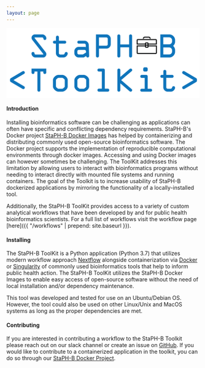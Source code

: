 ```yaml
---
layout: page
---
```


<a href="https://staph-b.github.io/staphb_toolkit/"><img src="assets/staphb-tk_logo.png" style="display:block;margin-left:auto;margin-right:auto;width:600px"></a>

#### Introduction
Installing bioinformatics software can be challenging as applications can often have specific and conflicting dependency requirements. StaPH-B's Docker project [StaPH-B Docker Images](https://github.com/StaPH-B/docker-builds) has helped by containerizing and distributing commonly used open-source bioinformatics software. The Docker project supports the implementation of reproducible computational environments through docker images. Accessing and using Docker images can however sometimes be challenging. The ToolKit addresses this limitation by allowing users to interact with bioinformatics programs without needing to interact directly with mounted file systems and running containers. The goal of the Toolkit is to increase usability of StaPH-B dockerized applications by mirroring the functionality of a locally-installed tool. 

Additionally, the StaPH-B ToolKit provides access to a variety of custom analytical workflows that have been developed by and for public health bioinformatics scientists. For a full list of workflows visit the workflow page [here]({{ "/workflows" | prepend: site.baseurl }}).

#### Installing
The StaPH-B ToolKit is a Python application (Python 3.7) that utilizes modern workflow approach [Nextflow](https://www.nextflow.io/) alongside containerization via [Docker](https://www.docker.com/) or [Singularity](https://sylabs.io) of commonly used bioinformatics tools that help to inform public health action. The StaPH-B ToolKit utilizes the StaPH-B Docker Images to enable easy access of open-source software without the need of local installation and/or dependency maintenance.

This tool was developed and tested for use on an Ubuntu/Debian OS. However, the tool could also be used on other Linux/Unix and MacOS systems as long as the proper dependencies are met.

#### Contributing
If you are interested in contributing a workflow to the StaPH-B Toolkit please reach out on our slack channel or create an issue on [GitHub](https://github.com/StaPH-B/staphb_toolkit). If you would like to contribute to a containerized application in the toolkit, you can do so through our [StaPH-B Docker Project](https://github.com/StaPH-B/docker-builds).
